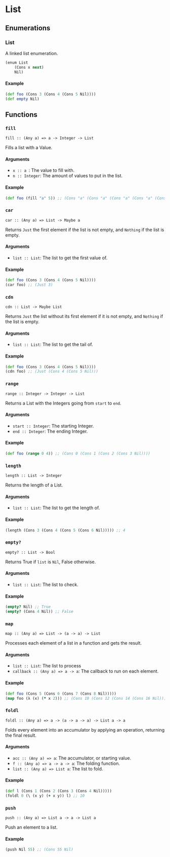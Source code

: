 List
====

Enumerations
------------

### List

A linked list enumeration.

```clojure
(enum List
	(Cons x next)
	Nil)
```

#### Example

```clojure
(def foo (Cons 3 (Cons 4 (Cons 5 Nil))))
(def empty Nil)
```

Functions
---------

### `fill`

`fill :: (Any a) => a -> Integer -> List`

Fills a list with a Value.

#### Arguments

* `x :: a `: The value to fill with.
* `n :: Integer`: The amount of values to put in the list.

#### Example

```clojure
(def foo (fill "a" 5)) ;; (Cons "a" (Cons "a" (Cons "a" (Cons "a" (Cons "a" Nil)))))
```

### `car`

`car :: (Any a) => List -> Maybe a`

Returns `Just` the first element if the list is not empty, and `Nothing` if the list is empty.

#### Arguments

* `list :: List`: The list to get the first value of.

#### Example

```clojure
(def foo (Cons 3 (Cons 4 (Cons 5 Nil))))
(car foo) ;; (Just 3)
```

### `cdn`

`cdn :: List -> Maybe List`

Returns `Just` the list without its first element if it is not empty, and `Nothing` if the list is empty.

#### Arguments

* `list :: List`: The list to get the tail of.

#### Example

```clojure
(def foo (Cons 3 (Cons 4 (Cons 5 Nil))))
(cdn foo) ;; (Just (Cons 4 (Cons 5 Nil)))
```

### `range`

`range :: Integer -> Integer -> List`

Returns a List with the Integers going from `start` to `end`.

#### Arguments

* `start :: Integer`: The starting Integer.
* `end :: Integer`: The ending Integer.

#### Example

```clojure
(def foo (range 0 4)) ;; (Cons 0 (Cons 1 (Cons 2 (Cons 3 Nil))))
```

### `length`

`length :: List -> Integer`

Returns the length of a List.

#### Arguments

* `list :: List`: The list to get the length of.

#### Example

```clojure
(length (Cons 3 (Cons 4 (Cons 5 (Cons 6 Nil))))) ;; 4
```

### `empty?`

`empty? :: List -> Bool`

Returns True if `list` is `Nil`, False otherwise.

#### Arguments

* `list :: List`: The list to check.

#### Example

```clojure
(empty? Nil) ;; True
(empty? (Cons 4 Nil)) ;; False
```

### `map`

`map :: (Any a) => List -> (a -> a) -> List`

Processes each element of a list in a function and gets the result.

#### Arguments

* `list :: List`: The list to process
* `callback :: (Any a) => a -> a`: The callback to run on each element.

#### Example

```clojure
(def foo (Cons 5 (Cons 6 (Cons 7 (Cons 8 Nil)))))
(map foo (λ (x) (* x 2))) ;; (Cons 10 (Cons 12 (Cons 14 (Cons 16 Nil))))
```

### `foldl`

`foldl :: (Any a) => a -> (a -> a -> a) -> List a -> a`

Folds every element into an accumulator by applying an operation, returning the final result.

#### Arguments

* `acc :: (Any a) => a`: The accumulator, or starting value.
* `f :: (Any a) => a -> a -> a`: The folding function.
* `list :: (Any a) => List a`: The list to fold.

#### Example

```clojure
(def l (Cons 1 (Cons 2 (Cons 3 (Cons 4 Nil)))))
(foldl 0 (\ (x y) (+ x y)) l) ;; 10
```

### `push`

`push :: (Any a) => List a -> a -> List a`

Push an element to a list.

#### Example

```clojure
(push Nil 55) ;; (Cons 55 Nil)
```
